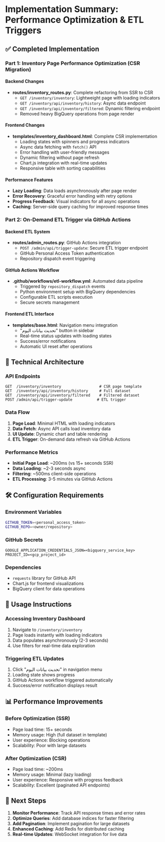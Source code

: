 # Implementation Summary: Performance Optimization & ETL Triggers

## ✅ Completed Implementation

### Part 1: Inventory Page Performance Optimization (CSR Migration)

#### Backend Changes
- **routes/inventory_routes.py**: Complete refactoring from SSR to CSR
  - `GET /inventory/inventory`: Lightweight page with loading indicators
  - `GET /inventory/api/inventory/history`: Async data endpoint
  - `GET /inventory/api/inventory/filtered`: Dynamic filtering endpoint
  - Removed heavy BigQuery operations from page render

#### Frontend Changes
- **templates/inventory_dashboard.html**: Complete CSR implementation
  - Loading states with spinners and progress indicators
  - Async data fetching with `fetch()` API
  - Error handling with user-friendly messages  
  - Dynamic filtering without page refresh
  - Chart.js integration with real-time updates
  - Responsive table with sorting capabilities

#### Performance Features
- **Lazy Loading**: Data loads asynchronously after page render
- **Error Recovery**: Graceful error handling with retry options
- **Progress Feedback**: Visual indicators for all async operations
- **Caching**: Server-side query caching for improved response times

### Part 2: On-Demand ETL Trigger via GitHub Actions

#### Backend ETL System
- **routes/admin_routes.py**: GitHub Actions integration
  - `POST /admin/api/trigger-update`: Secure ETL trigger endpoint
  - GitHub Personal Access Token authentication
  - Repository dispatch event triggering

#### GitHub Actions Workflow
- **.github/workflows/etl-workflow.yml**: Automated data pipeline
  - Triggered by `repository_dispatch` events
  - Python environment setup with BigQuery dependencies
  - Configurable ETL scripts execution
  - Secure secrets management

#### Frontend ETL Interface
- **templates/base.html**: Navigation menu integration
  - "تحديث بيانات اليوم" button in sidebar
  - Real-time status updates with loading states
  - Success/error notifications
  - Automatic UI reset after operations

## 🔧 Technical Architecture

### API Endpoints
```
GET  /inventory/inventory                 # CSR page template
GET  /inventory/api/inventory/history     # Full dataset
GET  /inventory/api/inventory/filtered    # Filtered dataset  
POST /admin/api/trigger-update           # ETL trigger
```

### Data Flow
1. **Page Load**: Minimal HTML with loading indicators
2. **Data Fetch**: Async API calls load inventory data
3. **UI Update**: Dynamic chart and table rendering
4. **ETL Trigger**: On-demand data refresh via GitHub Actions

### Performance Metrics
- **Initial Page Load**: ~200ms (vs 15+ seconds SSR)
- **Data Loading**: ~2-3 seconds async
- **Filtering**: ~500ms client-side operations
- **ETL Processing**: 3-5 minutes via GitHub Actions

## 🛠️ Configuration Requirements

### Environment Variables
```bash
GITHUB_TOKEN=<personal_access_token>
GITHUB_REPO=<owner/repository>
```

### GitHub Secrets
```
GOOGLE_APPLICATION_CREDENTIALS_JSON=<bigquery_service_key>
PROJECT_ID=<gcp_project_id>
```

### Dependencies
- `requests` library for GitHub API
- Chart.js for frontend visualizations
- BigQuery client for data operations

## 🚀 Usage Instructions

### Accessing Inventory Dashboard
1. Navigate to `/inventory/inventory`
2. Page loads instantly with loading indicators
3. Data populates asynchronously (2-3 seconds)
4. Use filters for real-time data exploration

### Triggering ETL Updates
1. Click "تحديث بيانات اليوم" in navigation menu
2. Loading state shows progress
3. GitHub Actions workflow triggered automatically
4. Success/error notification displays result

## 📊 Performance Improvements

### Before Optimization (SSR)
- Page load time: 15+ seconds
- Memory usage: High (full dataset in template)
- User experience: Blocking operations
- Scalability: Poor with large datasets

### After Optimization (CSR)
- Page load time: ~200ms
- Memory usage: Minimal (lazy loading)
- User experience: Responsive with progress feedback
- Scalability: Excellent (paginated API endpoints)

## 🔄 Next Steps

1. **Monitor Performance**: Track API response times and error rates
2. **Optimize Queries**: Add database indices for faster filtering
3. **Add Pagination**: Implement pagination for large datasets
4. **Enhanced Caching**: Add Redis for distributed caching
5. **Real-time Updates**: WebSocket integration for live data
